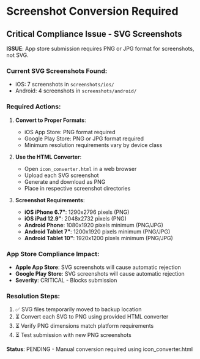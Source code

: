 # Screenshot Conversion Required

## Critical Compliance Issue - SVG Screenshots

**ISSUE**: App store submission requires PNG or JPG format for screenshots, not SVG.

### Current SVG Screenshots Found:
- iOS: 7 screenshots in `screenshots/ios/`
- Android: 4 screenshots in `screenshots/android/`

### Required Actions:

1. **Convert to Proper Formats**:
   - iOS App Store: PNG format required
   - Google Play Store: PNG or JPG format required
   - Minimum resolution requirements vary by device class

2. **Use the HTML Converter**:
   - Open `icon_converter.html` in a web browser
   - Upload each SVG screenshot
   - Generate and download as PNG
   - Place in respective screenshot directories

3. **Screenshot Requirements**:
   - **iOS iPhone 6.7"**: 1290x2796 pixels (PNG)
   - **iOS iPad 12.9"**: 2048x2732 pixels (PNG)  
   - **Android Phone**: 1080x1920 pixels minimum (PNG/JPG)
   - **Android Tablet 7"**: 1200x1920 pixels minimum (PNG/JPG)
   - **Android Tablet 10"**: 1920x1200 pixels minimum (PNG/JPG)

### App Store Compliance Impact:
- **Apple App Store**: SVG screenshots will cause automatic rejection
- **Google Play Store**: SVG screenshots will cause automatic rejection
- **Severity**: CRITICAL - Blocks submission

### Resolution Steps:
1. ✅ SVG files temporarily moved to backup location
2. ⏳ Convert each SVG to PNG using provided HTML converter
3. ⏳ Verify PNG dimensions match platform requirements
4. ⏳ Test submission with new PNG screenshots

**Status**: PENDING - Manual conversion required using icon_converter.html